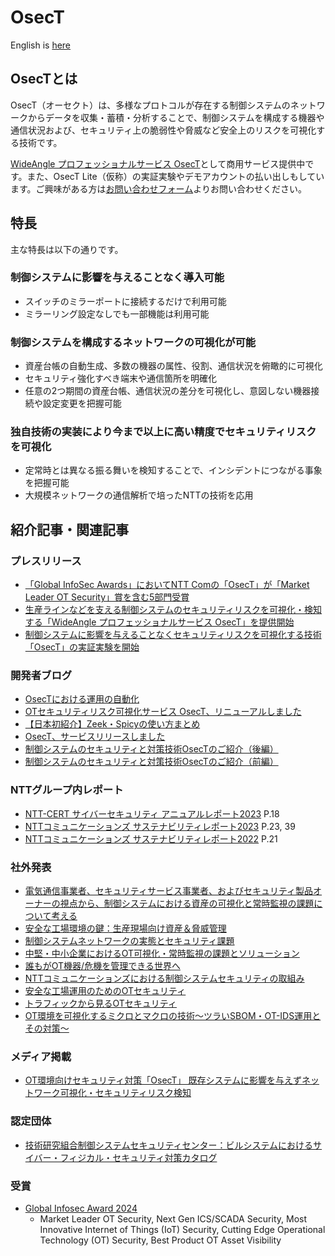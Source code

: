 # OsecT

English is [here](README_en.md)

## OsecTとは

OsecT（オーセクト）は、多様なプロトコルが存在する制御システムのネットワークからデータを収集・蓄積・分析することで、制御システムを構成する機器や通信状況および、セキュリティ上の脆弱性や脅威など安全上のリスクを可視化する技術です。

[WideAngle プロフェッショナルサービス OsecT](https://www.ntt.com/business/services/security/security-management/wideangle/osect.html)として商用サービス提供中です。また、OsecT Lite（仮称）の実証実験やデモアカウントの払い出しもしています。ご興味がある方は[お問い合わせフォーム](https://forms.office.com/Pages/ResponsePage.aspx?id=Mu8pprpnpkeOs-xDk1ZE_HBjysLLmoBGpgsCm1I6J75UNEYyOFBZSjJaUDJISkFRMUpaMlhJN1M0Ty4u)よりお問い合わせください。

## 特長

主な特長は以下の通りです。

### 制御システムに影響を与えることなく導入可能

- スイッチのミラーポートに接続するだけで利用可能
- ミラーリング設定なしでも一部機能は利用可能

### 制御システムを構成するネットワークの可視化が可能

- 資産台帳の自動生成、多数の機器の属性、役割、通信状況を俯瞰的に可視化​
- セキュリティ強化すべき端末や通信箇所を明確化​
- 任意の2つ期間の資産台帳、通信状況の差分を可視化し、意図しない機器接続や設定変更を把握可能​

### 独自技術の実装により今まで以上に高い精度でセキュリティリスクを可視化​

- 定常時とは異なる振る舞いを検知することで、インシデントにつながる事象を把握可能
- 大規模ネットワークの通信解析で培ったNTTの技術を応用

## 紹介記事・関連記事

### プレスリリース
- [「Global InfoSec Awards」においてNTT Comの「OsecT」が「Market Leader OT Security」賞を含む5部門受賞](https://www.ntt.com/about-us/press-releases/news/article/2024/0508.html)
- [生産ラインなどを支える制御システムのセキュリティリスクを可視化・検知する「WideAngle プロフェッショナルサービス OsecT」を提供開始](https://www.ntt.com/about-us/press-releases/news/article/2022/0425.html)
- [制御システムに影響を与えることなくセキュリティリスクを可視化する技術「OsecT」の実証実験を開始](https://ntt.com/about-us/press-releases/news/article/2021/0524.html)

### 開発者ブログ
- [OsecTにおける運用の自動化](https://engineers.ntt.com/entry/2023/12/23/090934)
- [OTセキュリティリスク可視化サービス OsecT、リニューアルしました](https://engineers.ntt.com/entry/2023/08/31/100633)
- [【日本初紹介】Zeek・Spicyの使い方まとめ](https://engineers.ntt.com/entry/2023/06/23/095042)
- [OsecT、サービスリリースしました](https://engineers.ntt.com/entry/2022/05/10/110748)
- [制御システムのセキュリティと対策技術OsecTのご紹介（後編）](https://engineers.ntt.com/entry/2021/08/02/113151)
- [制御システムのセキュリティと対策技術OsecTのご紹介（前編）](https://engineers.ntt.com/entry/2021/07/27/112539)

### NTTグループ内レポート
- [NTT-CERT サイバーセキュリティ アニュアルレポート2023](https://www.rd.ntt/sil/overview/NTTannual2023_j_web.pdf) P.18
- [NTTコミュニケーションズ サステナビリティレポート2023](https://www.ntt.com/content/dam/nttcom/hq/jp/about-us/csr/report/pdf/nttcom_sr2023_web.pdf) P.23, 39
- [NTTコミュニケーションズ サステナビリティレポート2022](https://www.ntt.com/content/dam/nttcom/hq/jp/about-us/csr/report/pdf/nttcom_sr2022_web.pdf) P.21

### 社外発表
- [電気通信事業者、セキュリティサービス事業者、およびセキュリティ製品オーナーの視点から、制御システムにおける資産の可視化と常時監視の課題について考える](https://speakerdeck.com/nttcom/consider-the-challenges-of-asset-visualization-and-constant-monitoring-in-ot-systems-from-the-perspective-of-telecommunications-carriers-security-service-providers-and-security)
- [安全な工場環境の鍵：生産現場向け資産＆脅威管理](https://speakerdeck.com/nttcom/the-key-to-a-safe-factory-environment-asset-and-threat-management-for-production-sites)
- [制御システムネットワークの実態とセキュリティ課題](https://speakerdeck.com/nttcom/revelation-and-security-issues-of-control-system-networks)
- [中堅・中小企業におけるOT可視化・常時監視の課題とソリューション](https://speakerdeck.com/nttcom/challenges-and-solutions-for-ot-visualization-and-constant-monitoring-in-small-and-medium-sized-enterprises)
- [誰もがOT機器/危機を管理できる世界へ](https://speakerdeck.com/nttcom/empowering-ot-security-enabling-universal-control-device-management-and-countering-cyber-attacks)
- [NTTコミュニケーションズにおける制御システムセキュリティの取組み](https://speakerdeck.com/nttcom/control-system-security-initiatives-at-ntt-communications)
- [安全な工場運用のためのOTセキュリティ](https://speakerdeck.com/nttcom/ot-security-for-safe-factory-operations)
- [トラフィックから見るOTセキュリティ](https://speakerdeck.com/nttcom/ot-security-monitoring-from-traffic)
- [OT環境を可視化するミクロとマクロの技術〜ツラいSBOM・OT-IDS運用とその対策〜](https://speakerdeck.com/nttcom/micro-and-macro-technologies-for-visualizing-ot-environments-difficult-sbom-and-ot-ids-operations-and-countermeasures)

### メディア掲載
- [OT環境向けセキュリティ対策「OsecT」 既存システムに影響を与えずネットワーク可視化・セキュリティリスク検知](https://www.newww-media.co.jp/backnumber/202401/202401p26.pdf)

### 認定団体
- [技術研究組合制御システムセキュリティセンター：ビルシステムにおけるサイバー・フィジカル・セキュリティ対策カタログ](https://www.css-center.or.jp/ja/info/documents/press/press_202309.pdf)

### 受賞
- [Global Infosec Award 2024](https://cyberdefenseawards.com/global-infosec-awards-for-2024-winners-by-company/)
    - Market Leader OT Security, Next Gen ICS/SCADA Security, Most Innovative Internet of Things (IoT) Security, Cutting Edge Operational Technology (OT) Security, Best Product OT Asset Visibility
